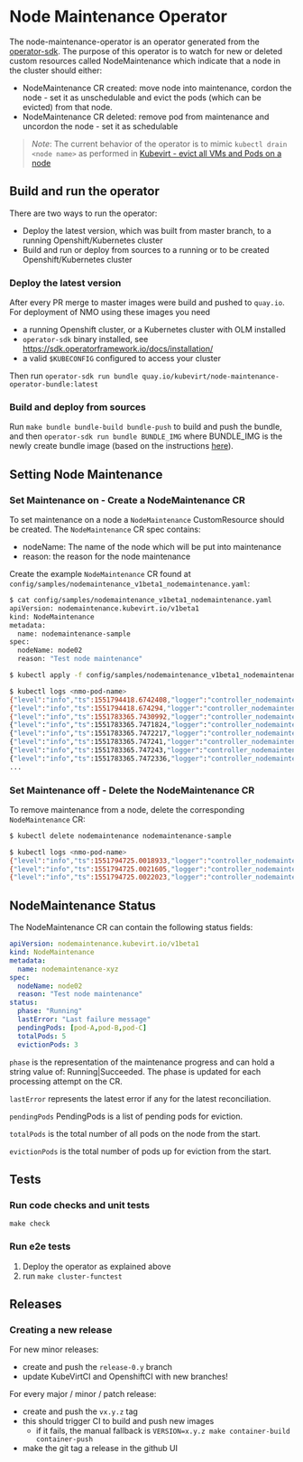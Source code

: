 # Node Maintenance Operator

The node-maintenance-operator is an operator generated from the [operator-sdk](https://github.com/operator-framework/operator-sdk).
The purpose of this operator is to watch for new or deleted custom resources called NodeMaintenance which indicate that a node in the cluster should either:
  - NodeMaintenance CR created: move node into maintenance, cordon the node - set it as unschedulable and evict the pods (which can be evicted) from that node.
  - NodeMaintenance CR deleted: remove pod from maintenance and uncordon the node - set it as schedulable

> *Note*:  The current behavior of the operator is to mimic `kubectl drain <node name>`
> as performed in [Kubevirt - evict all VMs and Pods on a node ](https://kubevirt.io/user-guide/docs/latest/administration/node-eviction.html#how-to-evict-all-vms-and-pods-on-a-node)

## Build and run the operator

There are two ways to run the operator:

- Deploy the latest version, which was built from master branch, to a running Openshift/Kubernetes cluster
- Build and run or deploy from sources to a running or to be created Openshift/Kubernetes cluster

### Deploy the latest version

After every PR merge to master images were build and pushed to `quay.io`.
For deployment of NMO using these images you need

- a running Openshift cluster, or a Kubernetes cluster with OLM installed
- `operator-sdk` binary installed, see https://sdk.operatorframework.io/docs/installation/
- a valid `$KUBECONFIG` configured to access your cluster

Then run `operator-sdk run bundle quay.io/kubevirt/node-maintenance-operator-bundle:latest`

### Build and deploy from sources
Run `make bundle bundle-build bundle-push` to build and push the bundle, and then `operator-sdk run bundle BUNDLE_IMG` where BUNDLE_IMG is the newly create bundle image (based on the instructions [here](https://sdk.operatorframework.io/docs/building-operators/golang/tutorial/#run-the-operator)).

## Setting Node Maintenance

### Set Maintenance on - Create a NodeMaintenance CR

To set maintenance on a node a `NodeMaintenance` CustomResource should be created.
The `NodeMaintenance` CR spec contains:
- nodeName: The name of the node which will be put into maintenance
- reason: the reason for the node maintenance

Create the example `NodeMaintenance` CR found at `config/samples/nodemaintenance_v1beta1_nodemaintenance.yaml`:

```sh
$ cat config/samples/nodemaintenance_v1beta1_nodemaintenance.yaml
apiVersion: nodemaintenance.kubevirt.io/v1beta1
kind: NodeMaintenance
metadata:
  name: nodemaintenance-sample
spec:
  nodeName: node02
  reason: "Test node maintenance"

$ kubectl apply -f config/samples/nodemaintenance_v1beta1_nodemaintenance.yaml

$ kubectl logs <nmo-pod-name>
{"level":"info","ts":1551794418.6742408,"logger":"controller_nodemaintenance","msg":"Reconciling NodeMaintenance","Request.Namespace":"default","Request.Name":"node02"}
{"level":"info","ts":1551794418.674294,"logger":"controller_nodemaintenance","msg":"Applying Maintenance mode on Node: node02 with Reason: Test node maintenance","Request.Namespace":"default","Request.Name":"node02"}
{"level":"info","ts":1551783365.7430992,"logger":"controller_nodemaintenance","msg":"WARNING: ignoring DaemonSet-managed Pods: default/local-volume-provisioner-5xft8, kubevirt/disks-images-provider-bxpc5, kubevirt/virt-handler-52kpr, openshift-monitoring/node-exporter-4c9jt, openshift-node/sync-8w5x8, openshift-sdn/ovs-kvz9w, openshift-sdn/sdn-qnjdz\n"}
{"level":"info","ts":1551783365.7471824,"logger":"controller_nodemaintenance","msg":"evicting pod \"virt-operator-5559b7d86f-2wsnz\"\n"}
{"level":"info","ts":1551783365.7472217,"logger":"controller_nodemaintenance","msg":"evicting pod \"cdi-operator-55b47b74b5-9v25c\"\n"}
{"level":"info","ts":1551783365.747241,"logger":"controller_nodemaintenance","msg":"evicting pod \"virt-api-7fcd86776d-652tv\"\n"}
{"level":"info","ts":1551783365.747243,"logger":"controller_nodemaintenance","msg":"evicting pod \"simple-deployment-1-m5qv9\"\n"}
{"level":"info","ts":1551783365.7472336,"logger":"controller_nodemaintenance","msg":"evicting pod \"virt-controller-8987cffb8-29w26\"\n"}
...
```

### Set Maintenance off - Delete the NodeMaintenance CR

To remove maintenance from a node, delete the corresponding `NodeMaintenance` CR:

```sh
$ kubectl delete nodemaintenance nodemaintenance-sample

$ kubectl logs <nmo-pod-name>
{"level":"info","ts":1551794725.0018933,"logger":"controller_nodemaintenance","msg":"Reconciling NodeMaintenance","Request.Namespace":"default","Request.Name":"node02"}
{"level":"info","ts":1551794725.0021605,"logger":"controller_nodemaintenance","msg":"NodeMaintenance Object: default/node02 Deleted ","Request.Namespace":"default","Request.Name":"node02"}
{"level":"info","ts":1551794725.0022023,"logger":"controller_nodemaintenance","msg":"uncordon Node: node02"}

```

## NodeMaintenance Status

The NodeMaintenance CR can contain the following status fields:

```yaml
apiVersion: nodemaintenance.kubevirt.io/v1beta1
kind: NodeMaintenance
metadata:
  name: nodemaintenance-xyz
spec:
  nodeName: node02
  reason: "Test node maintenance"
status:
  phase: "Running"
  lastError: "Last failure message"
  pendingPods: [pod-A,pod-B,pod-C]
  totalPods: 5
  evictionPods: 3

```

`phase` is the representation of the maintenance progress and can hold a string value of: Running|Succeeded.
The phase is updated for each processing attempt on the CR.

`lastError` represents the latest error if any for the latest reconciliation.

`pendingPods` PendingPods is a list of pending pods for eviction.

`totalPods` is the total number of all pods on the node from the start.

`evictionPods` is the total number of pods up for eviction from the start.

## Tests

### Run code checks and unit tests

`make check`

### Run e2e tests

1. Deploy the operator as explained above
2. run `make cluster-functest`

## Releases

### Creating a new release

For new minor releases:

  - create and push the `release-0.y` branch
  - update KubeVirtCI and OpenshiftCI with new branches!

For every major / minor / patch release:

  - create and push the `vx.y.z` tag
  - this should trigger CI to build and push new images
    - if it fails, the manual fallback is `VERSION=x.y.z make container-build container-push`
  - make the git tag a release in the github UI
